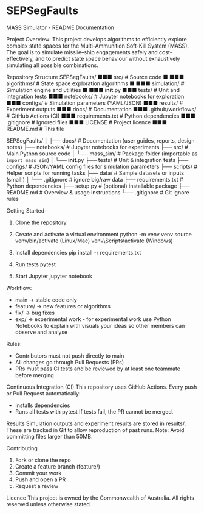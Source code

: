 # SEPSegFaults
MASS Simulator - README Documentation

Project Overview:
This project develops algorithms to efficiently explore complex state spaces for the
Multi-Ammunition Soft-Kill System (MASS). The goal is to simulate missile–ship engagements safely and cost-effectively, and to predict state space behaviour without exhaustively simulating all possible combinations.


Repository Structure
SEPSegFaults/
■■■ src/ # Source code
■ ■■■ algorithms/ # State space exploration algorithms
■ ■■■ simulation/ # Simulation engine and utilities
■ ■■■ __init__.py
■■■ tests/ # Unit and integration tests
■■■ notebooks/ # Jupyter notebooks for exploration
■■■ configs/ # Simulation parameters (YAML/JSON)
■■■ results/ # Experiment outputs
■■■ docs/ # Documentation
■■■ .github/workflows/ # GitHub Actions (CI)
■■■ requirements.txt # Python dependencies
■■■ .gitignore # Ignored files
■■■ LICENSE # Project licence
■■■ README.md # This file


SEPSegFaults/
│
├── docs/                  # Documentation (user guides, reports, design notes)
├── notebooks/             # Jupyter notebooks for experiments
├── src/                   # Main Python source code
│   └── mass_sim/          # Package folder (importable as `import mass_sim`)
│       └── __init__.py
├── tests/                 # Unit & integration tests
├── configs/               # JSON/YAML config files for simulation parameters
├── scripts/               # Helper scripts for running tasks
├── data/                  # Sample datasets or inputs (small!)
│   └── .gitignore         # ignore big/raw data
├── requirements.txt       # Python dependencies
├── setup.py               # (optional) installable package
├── README.md              # Overview & usage instructions
└── .gitignore             # Git ignore rules


Getting Started
1. Clone the repository

2. Create and activate a virtual environment
python -m venv venv
source venv/bin/activate (Linux/Mac)
venv\Scripts\activate (Windows)

3. Install dependencies
pip install -r requirements.txt

4. Run tests
pytest

5. Start Jupyter
jupyter notebook


Workflow:
- main → stable code only
- feature/ → new features or algorithms
- fix/ → bug fixes
- exp/ → experimental work - for experimental work use Python Notebooks to explain with visuals your ideas so other members can observe and analyse


Rules:
- Contributors must not push directly to main
- All changes go through Pull Requests (PRs)
- PRs must pass CI tests and be reviewed by at least one teammate before merging


Continuous Integration (CI)
This repository uses GitHub Actions.
Every push or Pull Request automatically:
- Installs dependencies
- Runs all tests with pytest
If tests fail, the PR cannot be merged.


Results
Simulation outputs and experiment results are stored in results/. These are tracked in Git to allow
reproduction of past runs.
Note: Avoid committing files larger than 50MB.


Contributing
1. Fork or clone the repo
2. Create a feature branch (feature/)
3. Commit your work
4. Push and open a PR
5. Request a review


Licence
This project is owned by the Commonwealth of Australia.
All rights reserved unless otherwise stated.